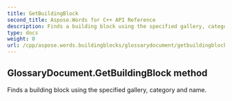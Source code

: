 ```yaml
---
title: GetBuildingBlock
second_title: Aspose.Words for C++ API Reference
description: Finds a building block using the specified gallery, category and name. 
type: docs
weight: 0
url: /cpp/aspose.words.buildingblocks/glossarydocument/getbuildingblock/
---
```

## GlossaryDocument.GetBuildingBlock method


Finds a building block using the specified gallery, category and name.

